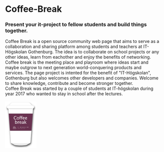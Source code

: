 # Coffee-Break
<h3>Present your it-project to fellow students and build things together.</h3>
Coffee Break is a open source community web page that aims to serve as a collaboration and sharing platform among students and teachers at IT-Högskolan Gothenburg. The idea is to collaborate on school projects or any other ideas, learn from eachother and enjoy the benefits of networking. Coffee break is the meeting place and playroom where ideas start and maybe outgrow to next generation world-conquering products and services. The page project is intented for the benefit of "IT-Högskolan", Gothenburg but also welcomes other developers and companies. Welcome to share knowledge, contribute and become stronger together.
<br>
Coffee Break was started by a couple of students at IT-högskolan during year 2017 who wanted to stay in school after the lectures.

<br>
<br>
<img id="logo" alt="coffee mug" src="media/cofee_break_logo.png" width="20%">
